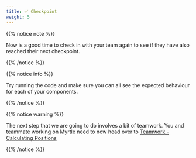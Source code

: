 ```yaml
---
title: ✅ Checkpoint
weight: 5
---
```


{{% notice note %}}

Now is a good time to check in with your team again to see if they have also reached their next checkpoint.

{{% /notice %}}

{{% notice info %}}

Try running the code and make sure you can all see the expected behaviour for each of your components.

{{% /notice %}}

{{% notice warning %}}

The next step that we are going to do involves a bit of teamwork. You and teammate working on Myrtle need to now head over to [Teamwork - Calculating Positions](../../teamwork/1_calculating_positions)

{{% /notice %}}
